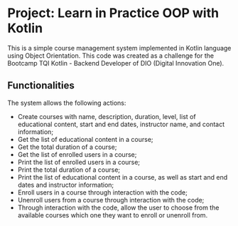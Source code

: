 # Project: Learn in Practice OOP with Kotlin

This is a simple course management system implemented in Kotlin language using Object Orientation. This code was created as a challenge for the Bootcamp TQI Kotlin - Backend Developer of DIO (Digital Innovation One).

## Functionalities
The system allows the following actions:

* Create courses with name, description, duration, level, list of educational content, start and end dates, instructor name, and contact information;
* Get the list of educational content in a course;
* Get the total duration of a course;
* Get the list of enrolled users in a course;
* Print the list of enrolled users in a course;
* Print the total duration of a course;
* Print the list of educational content in a course, as well as start and end dates and instructor information;
* Enroll users in a course through interaction with the code;
* Unenroll users from a course through interaction with the code;
* Through interaction with the code, allow the user to choose from the available courses which one they want to enroll or unenroll from.

